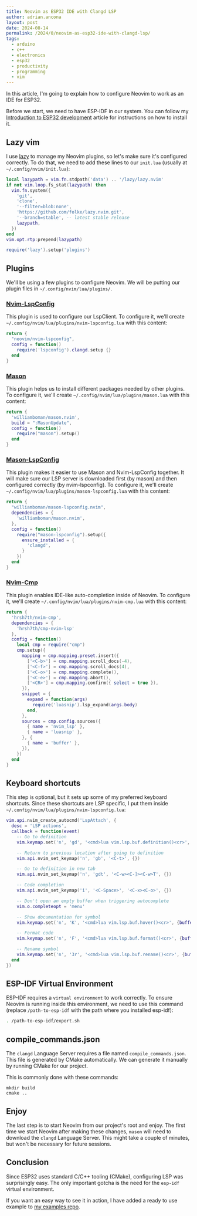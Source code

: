 ```yaml
---
title: Neovim as ESP32 IDE with Clangd LSP
author: adrian.ancona
layout: post
date: 2024-08-14
permalink: /2024/0/neovim-as-esp32-ide-with-clangd-lsp/
tags:
  - arduino
  - c++
  - electronics
  - esp32
  - productivity
  - programming
  - vim
---
```


In this article, I'm going to explain how to configure Neovim to work as an IDE for ESP32.

Before we start, we need to have ESP-IDF in our system. You can follow my [Introduction to ESP32 development](/2024/08/introduction-to-esp32-development) article for instructions on how to install it.

## Lazy vim

I use [lazy](https://github.com/folke/lazy.nvim) to manage my Neovim plugins, so let's make sure it's configured correctly. To do that, we need to add these lines to our `init.lua` (usually at `~/.config/nvim/init.lua`):

```lua
local lazypath = vim.fn.stdpath('data') .. '/lazy/lazy.nvim'
if not vim.loop.fs_stat(lazypath) then
  vim.fn.system({
    'git',
    'clone',
    '--filter=blob:none',
    'https://github.com/folke/lazy.nvim.git',
    '--branch=stable', -- latest stable release
    lazypath,
  })
end
vim.opt.rtp:prepend(lazypath)

require('lazy').setup('plugins')
```

<!--more-->

## Plugins

We'll be using a few plugins to configure Neovim. We will be putting our plugin files in `~/.config/nvim/lua/plugins/`.

### [Nvim-LspConfig](https://github.com/neovim/nvim-lspconfig)

This plugin is used to configure our LspClient. To configure it, we'll create `~/.config/nvim/lua/plugins/nvim-lspconfig.lua` with this content:

```lua
return {
  "neovim/nvim-lspconfig",
  config = function()
    require('lspconfig').clangd.setup {}
  end
}
```

### [Mason](https://github.com/williamboman/mason.nvim)

This plugin helps us to install different packages needed by other plugins. To configure it, we'll create `~/.config/nvim/lua/plugins/mason.lua` with this content:

```lua
return {
  'williamboman/mason.nvim',
  build = ":MasonUpdate",
  config = function()
    require("mason").setup()
  end
}
```

### [Mason-LspConfig](https://github.com/williamboman/mason-lspconfig.nvim)

This plugin makes it easier to use Mason and Nvim-LspConfig together. It will make sure our LSP server is downloaded first (by mason) and then configured correctly (by nvim-lspconfig). To configure it, we'll create `~/.config/nvim/lua/plugins/mason-lspconfig.lua` with this content:

```lua
return {
  "williamboman/mason-lspconfig.nvim",
  dependencies = {
    'williamboman/mason.nvim',
  },
  config = function()
    require("mason-lspconfig").setup({
      ensure_installed = {
        'clangd',
      }
    })
  end
}
```

### [Nvim-Cmp](https://github.com/hrsh7th/nvim-cmp)

This plugin enables IDE-like auto-completion inside of Neovim. To configure it, we'll create `~/.config/nvim/lua/plugins/nvim-cmp.lua` with this content:

```lua
return {
  'hrsh7th/nvim-cmp',
  dependencies = {
    'hrsh7th/cmp-nvim-lsp'
  },
  config = function()
    local cmp = require("cmp")
    cmp.setup({
      mapping = cmp.mapping.preset.insert({
        ['<C-b>'] = cmp.mapping.scroll_docs(-4),
        ['<C-f>'] = cmp.mapping.scroll_docs(4),
        ['<C-o>'] = cmp.mapping.complete(),
        ['<C-e>'] = cmp.mapping.abort(),
        ['<CR>'] = cmp.mapping.confirm({ select = true }),
      }),
      snippet = {
        expand = function(args)
          require('luasnip').lsp_expand(args.body)
        end,
      },
      sources = cmp.config.sources({
        { name = 'nvim_lsp' },
        { name = 'luasnip' },
      }, {
        { name = 'buffer' },
      }),
    })
  end
}
```

## Keyboard shortcuts

This step is optional, but it sets up some of my preferred keyboard shortcuts. Since these shortcuts are LSP specific, I put them inside `~/.config/nvim/lua/plugins/nvim-lspconfig.lua`:

```lua
vim.api.nvim_create_autocmd('LspAttach', {
  desc = 'LSP actions',
  callback = function(event)
    -- Go to definition
    vim.keymap.set('n', 'gd', '<cmd>lua vim.lsp.buf.definition()<cr>', {buffer = event.buf})

    -- Return to previous location after going to definition
    vim.api.nvim_set_keymap('n', 'gb', '<C-t>', {})

    -- Go to definition in new tab
    vim.api.nvim_set_keymap('n', 'gdt', '<C-w><C-]><C-w>T', {})

    -- Code completion
    vim.api.nvim_set_keymap('i', '<C-Space>', '<C-x><C-o>', {})

    -- Don't open an empty buffer when triggering autocomplete
    vim.o.completeopt = 'menu'

    -- Show documentation for symbol
    vim.keymap.set('n', 'K', '<cmd>lua vim.lsp.buf.hover()<cr>', {buffer = event.buf})

    -- Format code
    vim.keymap.set('n', 'F', '<cmd>lua vim.lsp.buf.format()<cr>', {buffer = event.buf})

    -- Rename symbol
    vim.keymap.set('n', '3r', '<cmd>lua vim.lsp.buf.rename()<cr>', {buffer = event.buf})
  end
})
```

## ESP-IDF Virtual Environment

ESP-IDF requires a `virtual environment` to work correctly. To ensure Neovim is running inside this environment, we need to use this command (replace `/path-to-esp-idf` with the path where you installed esp-idf):

```bash
. /path-to-esp-idf/export.sh
```

## compile_commands.json

The `clangd` Language Server requires a file named `compile_commands.json`. This file is generated by CMake automatically. We can generate it manually by running CMake for our project.

This is commonly done with these commands:

```
mkdir build
cmake ..
```

## Enjoy

The last step is to start Neovim from our project's root and enjoy. The first time we start Neovim after making these changes, `mason` will need to download the `clangd` Language Server. This might take a couple of minutes, but won't be necessary for future sessions.

## Conclusion

Since ESP32 uses standard C/C++ tooling (CMake), configuring LSP was surprisingly easy. The only important gotcha is the need for the `esp-idf` virtual environment.

If you want an easy way to see it in action, I have added a ready to use example to [my examples repo](https://github.com/soonick/ncona-code-samples/tree/master/neovim-as-esp32-ide-with-clangd-lsp).
